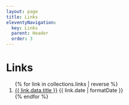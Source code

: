 ```yaml
---
layout: page
title: Links
eleventyNavigation:
  key: Links
  parent: Header
  order: 3
---
```


# Links

<ol class="stack list">
{% for link in collections.links | reverse %}
  <li>
    <a href="{{ link.url }}" target="_blank" rel="noopener">{{ link.data.title }}</a>
    <time dateTime="{{ link.date | toISO }}">{{ link.date | formatDate }}</time>
  </li>
{% endfor %}
</ol>

